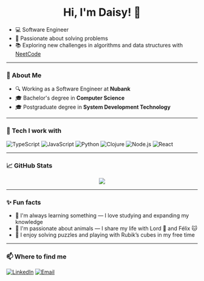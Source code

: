 <h1 align="center">Hi, I'm Daisy! 🌼</h1>

- 💻 Software Engineer
- 💛 Passionate about solving problems
- 📚 Exploring new challenges in algorithms and data structures with [NeetCode](https://neetcode.io/)

---

### 💼 About Me

- 🔍 Working as a Software Engineer at **Nubank**
- 🎓 Bachelor's degree in **Computer Science**
- 🎓 Postgraduate degree in **System Development Technology**

---

### 🧰 Tech I work with

![TypeScript](https://img.shields.io/badge/TypeScript-3178C6?style=for-the-badge&logo=typescript&logoColor=white)
![JavaScript](https://img.shields.io/badge/JavaScript-F7DF1E?style=for-the-badge&logo=javascript&logoColor=black)
![Python](https://img.shields.io/badge/Python-3776AB?style=for-the-badge&logo=python&logoColor=white)
![Clojure](https://img.shields.io/badge/Clojure-5881D8?style=for-the-badge&logo=clojure&logoColor=white)
![Node.js](https://img.shields.io/badge/Node.js-339933?style=for-the-badge&logo=node.js&logoColor=white)
![React](https://img.shields.io/badge/React-20232A?style=for-the-badge&logo=react&logoColor=61DAFB)

---

### 📈 GitHub Stats

<p align="center">
  <img src="https://github-readme-activity-graph.vercel.app/graph?username=daisyannie&bg_color=1a1b27&color=58a6ff&line=2c2f3a&point=ffffff&area=true&hide_border=true" />
</p>

---

### ✨ Fun facts

- 🧠 I'm always learning something — I love studying and expanding my knowledge
- 🐾 I'm passionate about animals — I share my life with Lord 🐶 and Félix 🐱
- 🧩 I enjoy solving puzzles and playing with Rubik’s cubes in my free time

---

### 📫 Where to find me

[![LinkedIn](https://img.shields.io/badge/LinkedIn-0077B5?style=flat&logo=linkedin&logoColor=white)](https://www.linkedin.com/in/daisy-annie-sant-anna-a0414a64)
[![Email](https://img.shields.io/badge/Email-daisy.annie.santanna@gmail.com-red?style=flat&logo=gmail)](mailto:daisy.annie.santanna@gmail.com)
